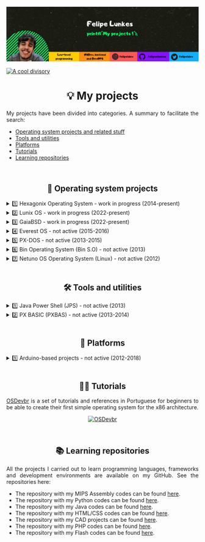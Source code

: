 [![Header](https://raw.githubusercontent.com/felipenlunkes/felipenlunkes/master/img/projects.png "Header")](https://github.com/felipenlunkes)

[![A cool divisory](https://i.imgur.com/waxVImv.png)](https://github.com/felipenlunkes)

<div align="center">

# 💡 My projects

</div>

<div align="justify">

My projects have been divided into categories. A summary to facilitate the search:

* [Operating system projects and related stuff](#-operating-system-projects)
* [Tools and utilities](#-tools-and-utilities)
* [Platforms](#-platforms)
* [Tutorials](#-tutorials)
* [Learning repositories](#-learning-repositories)

</div>

<!-- Vai funcionar como <hr> -->

<img src="https://i.imgur.com/waxVImv.png" width="100%" height="2px" />

<div align="center">

## 📀 Operating system projects

</div>

<details title="Hexagonix Operating System - work in progress (2014-present)" align='left'>
<br>
<summary align='left'>1️⃣ Hexagonix Operating System - work in progress (2014-present)</summary>

<p align='center'>
<a href="https://github.com/hexagonix"><img height="180em" src="https://github.com/hexagonix/Doc/blob/main/Img/banner.png"></a>&nbsp;&nbsp;
</p>

<div align="justify">

I am the creator and, so far, the sole developer of Hexagonix, an operating system developed entirely from scratch in x86 Assembly that takes a lot of inspiration from Unix systems, even if I don't have any of these codes. The biggest inspiration for development was to create a system similar to FreeBSD and Linux, while allowing me to learn more about how an operating system works and about hardware. In the last seven years of development, I have made some advances with Hexagonix, such as developing a stable kernel with graphics, disk and FAT16B file system support, as well as porting the flat assembler to run on top of Hexagonix, making it self-hosting. I also developed an IDE that allows the development of applications on top of Hexagonix and for Hexagonix. Now, the complete system code, including the kernel, utilities and APIs, has been released as free software under a BSD license, allowing interested parties to participate in this project and expand it or just to study more about the organization of an operating system, Assembly or hardware.

The project is maintained in separate repositories under a unique user. You can find the repositories and get more information about the project [here](https://github.com/hexagonix/).

</div>

<div align="center">
  
[![Hexagon Kernel](https://github-readme-stats.vercel.app/api/pin/?username=Hexagonix&repo=Hexagon&theme=dark)](https://github.com/hexagonix/Hexagon)
[![HBoot](https://github-readme-stats.vercel.app/api/pin/?username=Hexagonix&repo=HBoot&theme=dark)](https://github.com/hexagonix/Hboot)
[![Unix-Apps](https://github-readme-stats.vercel.app/api/pin/?username=Hexagonix&repo=unix-apps&theme=dark)](https://github.com/hexagonix/unix-apps)
[![Andromeda-Apps](https://github-readme-stats.vercel.app/api/pin/?username=Hexagonix&repo=andromeda-apps&theme=dark)](https://github.com/hexagonix/andromeda-apps)
[![lib](https://github-readme-stats.vercel.app/api/pin/?username=Hexagonix&repo=lib&theme=dark)](https://github.com/hexagonix/lib)
[![fasmX](https://github-readme-stats.vercel.app/api/pin/?username=Hexagonix&repo=fasmx&theme=dark)](https://github.com/hexagonix/fasmx)

</div>
  
</details>

<details title="Lunix OS - work in progress (2022-present)" align='left'>
<br>
<summary align='left'>2️⃣ Lunix OS - work in progress (2022-present)</summary>

<p align='center'>
<a href="https://github.com/felipenlunkes/lunix"><img height="100" src="https://github.com/felipenlunkes/lunix/blob/main/Doc/header.gif"></a>&nbsp;&nbsp;
</p>

<div align="justify">

[Lunix](https://github.com/felipenlunkes/Lunix) is a new operating system developed in C for the x86 architecture. It is in an early (very early) stage of development.

</div>

<div align="center">
    
[![Lunix](https://github-readme-stats.vercel.app/api/pin/?username=felipenlunkes&repo=lunix&theme=dark)](https://github.com/felipenlunkes/lunix)

</div>
  
</details>

<details title="GaiaBSD - work in progress (2022-present)" align='left'>
<br>
<summary align='left'>3️⃣ GaiaBSD - work in progress (2022-present)</summary>

<p align='center'>
<a href="https://github.com/felipenlunkes/GaiaBSD"><img height="150" src="https://github.com/simple-icons/simple-icons/blob/develop/icons/freebsd.svg"></a>&nbsp;&nbsp;
</p>

<div align="justify">

GaiaBSD is a fork of FreeBSD aimed at studying more about Unix systems and trying to develop a more user-friendly distribution based on the robustness of FreeBSD.

</div>

<div align="center">
  
[![GaiaBSD](https://github-readme-stats.vercel.app/api/pin/?username=felipenlunkes&repo=GaiaBSD&theme=dark)](https://github.com/felipenlunkes/GaiaBSD)

</div>
  
</details>

<details title="Everest OS - not active (2015-2016)" align='left'>
<br>
<summary align='left'>4️⃣ Everest OS - not active (2015-2016)</summary>

<div align="justify">

[Everest OS](https://github.com/felipenlunkes/EverestOS) is a fork of a free and public domain operating system (Snowdrop OS), found [here](http://sebastianmihai.com/snowdrop), to study 16-bit operating systems while developing Hexagonix (32-bit).

</div>

<div align="center">
  
[![EverestOS](https://github-readme-stats.vercel.app/api/pin/?username=felipenlunkes&repo=EverestOS&theme=dark)](https://github.com/felipenlunkes/EverestOS)

</div>
  
</details>

<details title="PX-DOS - not active (2013-2015)" align='left'>
<br>
<summary align='left'>5️⃣ PX-DOS - not active (2013-2015)</summary>

<div align="justify">

[PX-DOS](https://github.com/felipenlunkes/PX-DOS) is derived from an older version of a DOS system, the [Public Domain Operating System](http://www.pdos.org/) (PDOS). PX-DOS adds new layers, abstractions and functions on top of PDOS and extends its functionality. Also added a number of new utilities (userland) to the base system.

System components have been divided into repositories. [Here](https://github.com/felipenlunkes/PX-DOS) we have the repository that contains the kernel, boot loader and command interpreter, [here](https://github.com/felipenlunkes/PX-DOS-init) what contains the system init (user mode) and [here](https://github.com/felipenlunkes/PX-DOS-Apps) the system utilities. We also have the [repository](https://github.com/felipenlunkes/PX-DOS-libasm) with the Assembly development libraries and [libc](https://github.com/felipenlunkes/PX-DOS-libc).

</div>

<div align="center">
  
[![PX-DOS Kernel](https://github-readme-stats.vercel.app/api/pin/?username=felipenlunkes&repo=PX-DOS&theme=dark)](https://github.com/felipenlunkes/PX-DOS)
[![PX-DOS Drivers](https://github-readme-stats.vercel.app/api/pin/?username=felipenlunkes&repo=PX-DOS-Drivers&theme=dark)](https://github.com/felipenlunkes/PX-DOS-Drivers)
[![PX-DOS Init](https://github-readme-stats.vercel.app/api/pin/?username=felipenlunkes&repo=PX-DOS-init&theme=dark)](https://github.com/felipenlunkes/PX-DOS-init)
[![PX-DOS libc](https://github-readme-stats.vercel.app/api/pin/?username=felipenlunkes&repo=PX-DOS-libc&theme=dark)](https://github.com/felipenlunkes/PX-DOS-libc)
[![PX-DOS Apps](https://github-readme-stats.vercel.app/api/pin/?username=felipenlunkes&repo=PX-DOS-Apps&theme=dark)](https://github.com/felipenlunkes/PX-DOS-Apps)
[![PX-DOS libasm](https://github-readme-stats.vercel.app/api/pin/?username=felipenlunkes&repo=PX-DOS-libasm&theme=dark)](https://github.com/felipenlunkes/PX-DOS-libasm)

</div>
  
</details>

<details title="Bin Operating System (Bin S.O) - not active (2013)" align='left'>
<br>
<summary align='left'>6️⃣ Bin Operating System (Bin S.O) - not active (2013)</summary>

<div align="justify">

[Bin S.O](https://github.com/felipenlunkes/Bin-S.O) is my first attempt to develop an operating system (2013) using x86 Assembly.

</div>

<div align="center">
  
[![Bin S.O](https://github-readme-stats.vercel.app/api/pin/?username=felipenlunkes&repo=Bin-S.O&theme=dark)](https://github.com/felipenlunkes/Bin-S.O)

</div>  
  
</details>

<details title="Netuno OS Operating System (Linux) - not active (2012)" align='left'>
<br>
<summary align='left'>7️⃣ Netuno OS Operating System (Linux) - not active (2012)</summary>

<p align='center'>
<a href="https://www.linuxfromscratch.org/lfs/"><img height="100" src="https://www.linuxfromscratch.org/images/lfs-logo.png"></a>&nbsp;&nbsp;
</p>

<div align="justify">

During 2012, motivated to learn more about how a modern operating system works, I started to develop a small and simple Linux distribution, choosing to maintain a command-line interface. For this, I followed the steps proposed by the project [Linux From Scratch](https://www.linuxfromscratch.org/lfs/). The result was Neptune SO, an operating system based on the 2.6 series Linux kernel, standard tools and utilities. There are no sources other than those available in the packages used, so a repository had not been created at the time. What was left of it was a system installation image, approximately 192 Mb, dated 2012.

</div>

</details>

<!-- Vai funcionar como <hr> -->

<img src="https://i.imgur.com/waxVImv.png" width="100%" height="2px" />

<div align="center">

## 🛠 Tools and utilities

</div>

<details title="Java Power Shell (JPS) - not active (2013)" align='left'>
<br>
<summary align='left'>1️⃣ Java Power Shell (JPS) - not active (2013)</summary>

<div align="justify">

[Java Power Shell (JPS)](https://github.com/felipenlunkes/Java-Power-Shell) is a portable shell developed in Java and tested on Linux, macOS and Windows.

</div>

<div align="center">
  
[![Java Power Shell](https://github-readme-stats.vercel.app/api/pin/?username=felipenlunkes&repo=Java-Power-Shell&theme=dark)](https://github.com/felipenlunkes/Java-Power-Shell)

</div>  
  
</details>

<details title="PX BASIC (PXBAS) - not active (2013-2014)" align='left'>
<br>
<summary align='left'>2️⃣ PX BASIC (PXBAS) - not active (2013-2014)</summary>

<div align="justify">

[PXBAS](https://github.com/felipenlunkes/PXBAS) is a simple BASIC interpreter for MS-DOS, FreeDOS, PX-DOS, PDOS and compatibles. May work in 32-bits versions of Windows.

</div>

<div align="center">
  
[![PXBAS](https://github-readme-stats.vercel.app/api/pin/?username=felipenlunkes&repo=PXBAS&theme=dark)](https://github.com/felipenlunkes/PXBAS)

</div>  
  
</details>

<!-- Vai funcionar como <hr> -->

<img src="https://i.imgur.com/waxVImv.png" width="100%" height="2px" />

<div align="center">

## 🧮 Platforms

</div>

<details title="Arduino-based projects - not active (2012-2018)" align='left'>
<br>
<summary align='left'>1️⃣ Arduino-based projects - not active (2012-2018)</summary>

<div align="justify">

You can found my explorations on Arduino [here](https://github.com/felipenlunkes/Arduino-stuff) and [here](https://github.com/felipenlunkes/AxiomKernel).

</div>

<div align="center">
  
[![Stuff](https://github-readme-stats.vercel.app/api/pin/?username=felipenlunkes&repo=Arduino-stuff&theme=dark)](https://github.com/felipenlunkes/Arduino-stuff)
[![Axiom-kernel](https://github-readme-stats.vercel.app/api/pin/?username=felipenlunkes&repo=AxiomKernel&theme=dark)](https://github.com/felipenlunkes/AxiomKernel)

</div>
  
</details>

<!-- Vai funcionar como <hr> -->

<img src="https://i.imgur.com/waxVImv.png" width="100%" height="2px" />

<div align="center">

## 🧑‍🏫 Tutorials

</div>

<div align="justify">

[OSDevbr](https://github.com/felipenlunkes/osdevbr) is a set of tutorials and references in Portuguese for beginners to be able to create their first simple operating system for the x86 architecture.

</div>

<div align="center">
  
[![OSDevbr](https://github-readme-stats.vercel.app/api/pin/?username=felipenlunkes&repo=osdevbr&theme=dark)](https://github.com/felipenlunkes/osdevbr)

</div>  
  
<!-- Vai funcionar como <hr> -->

<img src="https://i.imgur.com/waxVImv.png" width="100%" height="2px" />

<div align="center">

## 📚 Learning repositories

</div>

<div align="justify">

All the projects I carried out to learn programming languages, frameworks and development environments are available on my GitHub. See the repositories here:

* The repository with my MIPS Assembly codes can be found [here](https://github.com/felipenlunkes/MIPS-asm).
* The repository with my Python codes can be found [here](https://github.com/felipenlunkes/learning-Python).
* The repository with my Java codes can be found [here](https://github.com/felipenlunkes/learning-Java).
* The repository with my HTML/CSS codes can be found [here](https://github.com/felipenlunkes/learning-HTML-CSS).
* The repository with my CAD projects can be found [here](https://github.com/felipenlunkes/learning-CAD). 
* The repository with my PHP codes can be found [here](https://github.com/felipenlunkes/learning-PHP).
* The repository with my Flash codes can be found [here](https://github.com/felipenlunkes/learning-Flash).

</div>

